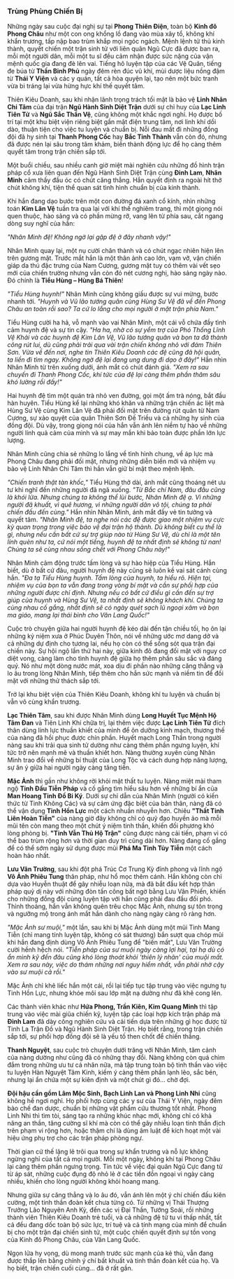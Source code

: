 ### Trùng Phùng Chiến Bị

Những ngày sau cuộc đại nghị sự tại **Phong Thiên Điện**, toàn bộ **Kinh đô Phong Châu** như một con ong khổng lồ đang vào mùa xây tổ, không khí khẩn trương, tấp nập bao trùm khắp mọi ngóc ngách. Mệnh lệnh tử thủ kinh thành, quyết chiến một trận sinh tử với liên quân Ngũ Cực đã được ban ra, mỗi một người dân, mỗi một tu sĩ đều cảm nhận được sức nặng của vận mệnh quốc gia đang đè lên vai. Tiếng hô luyện tập của các Vệ Quân, tiếng đe búa từ **Thần Binh Phủ** ngày đêm rèn đúc vũ khí, mùi dược liệu nồng đậm từ **Thái Y Viện** và các y quán, tất cả hòa quyện lại, tạo nên một bức tranh vừa bi tráng lại vừa hừng hực khí thế quyết tâm.

Thiên Kiêu Doanh, sau khi nhận lãnh trọng trách tối mật là bảo vệ **Linh Nhãn Chi Tâm** của đại trận **Ngũ Hành Sinh Diệt Trận** dưới sự chỉ huy của **Lạc Linh Tiên Tử** và **Ngũ Sắc Thần Vệ**, cũng không một khắc ngơi nghỉ. Họ được bố trí tại một khu biệt viện riêng biệt gần mật điện trung tâm, nơi linh khí dồi dào, thuận tiện cho việc tu luyện và chuẩn bị. Nỗi đau mất đi những đồng đội đã hy sinh tại **Thanh Phong Cốc** hay **Bắc Tinh Thành** vẫn còn đó, nhưng đã được nén lại sâu trong tâm khảm, biến thành động lực để họ càng thêm quyết tâm trong trận chiến sắp tới.

Một buổi chiều, sau nhiều canh giờ miệt mài nghiên cứu những đồ hình trận pháp cổ xưa liên quan đến Ngũ Hành Sinh Diệt Trận cùng **Đinh Lam**, **Nhân Minh** cảm thấy đầu óc có chút căng thẳng. Hắn quyết định ra ngoài hít thở chút không khí, tiện thể quan sát tình hình chuẩn bị của kinh thành.

Khi hắn đang dạo bước trên một con đường đá xanh cổ kính, nhìn những toán **Kim Lân Vệ** tuần tra qua lại với khí thế nghiêm trang, thì một giọng nói quen thuộc, hào sảng và có phần mừng rỡ, vang lên từ phía sau, cắt ngang dòng suy nghĩ của hắn:

_"Nhân Minh đệ! Không ngờ lại gặp đệ ở đây nhanh vậy!"_

Nhân Minh quay lại, một nụ cười chân thành và có chút ngạc nhiên hiện lên trên gương mặt. Trước mắt hắn là một thân ảnh cao lớn, vạm vỡ, vận chiến giáp da thú đặc trưng của Nam Cương, gương mặt tuy có thêm vài vết sẹo mới của chiến trường nhưng vẫn còn đó nét cương nghị, hào sảng ngày nào. Đó chính là **Tiểu Hùng – Hùng Bá Thiên**!

_"Tiểu Hùng huynh!"_ Nhân Minh cũng không giấu được sự vui mừng, bước nhanh tới. _"Huynh và Vũ lão tướng quân cùng Hùng Sư Vệ đã về đến Phong Châu an toàn rồi sao? Ta cứ lo lắng cho mọi người ở mặt trận phía Nam."_

Tiểu Hùng cười ha hả, vỗ mạnh vào vai Nhân Minh, một cái vỗ chứa đầy tình cảm huynh đệ và sự tin cậy. _"Ha ha, nhờ có sự yểm trợ của Phó Thống Lĩnh Vệ Khải và các huynh đệ Kim Lân Vệ, Vũ lão tướng quân và bọn ta đã thành công rút lui, dù cũng phải trải qua vài trận chiến không nhỏ với đám Thiên Sơn. Vừa về đến nơi, nghe tin Thiên Kiêu Doanh các đệ cũng đã hội quân, ta liền đi tìm ngay. Không ngờ đệ lại đang ung dung đi dạo ở đây!"_ Hắn nhìn Nhân Minh từ trên xuống dưới, ánh mắt có chút đánh giá. _"Xem ra sau chuyến đi Thanh Phong Cốc, khí tức của đệ lại càng thêm phần thâm sâu khó lường rồi đấy!"_

Hai huynh đệ tìm một quán trà nhỏ ven đường, gọi một ấm trà nóng, bắt đầu hàn huyên. Tiểu Hùng kể lại những khó khăn và những trận chiến ác liệt mà Hùng Sư Vệ cùng Kim Lân Vệ đã phải đối mặt trên đường rút quân từ Nam Cương, sự xảo quyệt của quân Thiên Sơn Đế Triều và cả những hy sinh của đồng đội. Dù vậy, trong giọng nói của hắn vẫn ánh lên niềm tự hào về những người lính quả cảm của mình và sự may mắn khi bảo toàn được phần lớn lực lượng.

Nhân Minh cũng chia sẻ những lo lắng về tình hình chung, về áp lực mà Phong Châu đang phải đối mặt, nhưng những diễn biến mới và nhiệm vụ bảo vệ Linh Nhãn Chi Tâm thì hắn vẫn giữ bí mật theo mệnh lệnh.

_"Chiến tranh thật tàn khốc,"_ Tiểu Hùng thở dài, ánh mắt cũng thoáng nét ưu tư khi nghĩ đến những người đã ngã xuống. _"Từ Bắc chí Nam, đâu đâu cũng là khói lửa. Nhưng chúng ta không thể lùi bước, Nhân Minh đệ ạ. Vì những người đã khuất, vì quê hương, vì những người dân vô tội, chúng ta phải chiến đấu đến cùng."_ Hắn nhìn Nhân Minh, ánh mắt đầy vẻ tin tưởng và quyết tâm. _"Nhân Minh đệ, ta nghe nói các đệ được giao một nhiệm vụ cực kỳ quan trọng trong việc bảo vệ đại trận hộ thành. Dù không biết cụ thể là gì, nhưng nếu cần bất cứ sự trợ giúp nào từ Hùng Sư Vệ, dù chỉ là một tên lính quèn như ta, cứ nói một tiếng, huynh đệ ta nhất định sẽ không từ nan! Chúng ta sẽ cùng nhau sống chết với Phong Châu này!"_

Nhân Minh cảm động trước tấm lòng và sự hào hiệp của Tiểu Hùng. Hắn biết, dù ở bất cứ đâu, người huynh đệ này cũng sẽ luôn kề vai sát cánh cùng hắn. _"Đa tạ Tiểu Hùng huynh. Tấm lòng của huynh, ta hiểu rõ. Hiện tại, nhiệm vụ của bọn ta vẫn đang trong vòng bí mật và cần sự phối hợp của những người được chỉ định. Nhưng nếu có bất cứ điều gì cần đến sự trợ giúp của huynh và Hùng Sư Vệ, ta nhất định sẽ không khách khí. Chúng ta cùng nhau cố gắng, nhất định sẽ có ngày quét sạch lũ ngoại xâm và bọn ma giáo, mang lại thái bình cho Văn Lang Quốc!"_

Cuộc trò chuyện giữa hai người huynh đệ kéo dài đến tận chiều tối, họ ôn lại những kỷ niệm xưa ở Phúc Duyên Thôn, nói về những ước mơ dang dở và cả những dự định cho tương lai, nếu họ còn có thể sống sót qua trận đại chiến này. Sự hội ngộ lần thứ hai này, giữa kinh đô đang đối mặt với nguy cơ diệt vong, càng làm cho tình huynh đệ giữa họ thêm phần sâu sắc và đáng quý. Nó như một dòng nước mát, xoa dịu đi phần nào những căng thẳng và lo âu trong lòng Nhân Minh, tiếp thêm cho hắn sức mạnh và niềm tin để đối mặt với những thử thách sắp tới.

Trở lại khu biệt viện của Thiên Kiêu Doanh, không khí tu luyện và chuẩn bị vẫn vô cùng khẩn trương.

**Lạc Thiên Tâm**, sau khi được Nhân Minh dùng **Long Huyết Tục Mệnh Hộ Tâm Đan** và Tiên Linh Khí chữa trị, lại thêm việc được **Lạc Linh Tiên Tử** đích thân dùng linh lực thuần khiết của mình để ôn dưỡng kinh mạch, thương thế của nàng đã hồi phục được chín phần. Huyết mạch Long Thần trong người nàng sau khi trải qua sinh tử dường như càng thêm phần ngưng luyện, khí tức trở nên mạnh mẽ và thuần khiết hơn. Nàng thường xuyên cùng Nhân Minh trao đổi về những bí thuật của Long Tộc và cách dung hợp năng lượng, sự ăn ý giữa hai người ngày càng tăng tiến.

**Mặc Ảnh** thì gần như không rời khỏi mật thất tu luyện. Nàng miệt mài tham ngộ **Tinh Đấu Tiễn Pháp** và cố gắng tìm hiểu sâu hơn về những bí ẩn của **Man Hoang Tinh Đồ Bi Ký**. Dưới sự chỉ dẫn của Nhân Minh (người có kiến thức từ Tinh Không Các) và sự cảm ứng đặc biệt của bản thân, nàng đã có thể vận dụng **Tinh Hồn Lực** một cách nhuần nhuyễn hơn. Chiêu **"Thất Tinh Liên Hoàn Tiễn"** của nàng giờ đây không chỉ có quỹ đạo huyền ảo mà mỗi mũi tên còn mang theo một chút ý niệm tinh thần, khiến đối phương khó lòng phòng bị. **"Tinh Vẫn Thủ Hộ Trận"** cũng được nàng cải tiến, phạm vi có thể bao trùm rộng hơn và thời gian duy trì cũng dài hơn. Nàng đang cố gắng để có thể sớm ngày sử dụng được mũi **Phá Ma Tinh Tủy Tiễn** một cách hoàn hảo nhất.

**Lưu Vân Trường**, sau khi đột phá Trúc Cơ Trung Kỳ đỉnh phong và lĩnh ngộ **Vô Ảnh Phiêu Tung** thân pháp, như hổ mọc thêm cánh. Hắn không còn chỉ dựa vào Huyễn thuật để gây nhiễu loạn nữa, mà đã bắt đầu kết hợp thân pháp quỷ dị này với những đòn tấn công bất ngờ bằng Lưu Vân Phiến, khiến cho những đồng đội cùng luyện tập với hắn cũng phải đau đầu đối phó. Thỉnh thoảng, hắn vẫn không quên trêu chọc Mặc Ảnh, nhưng sự tôn trọng và ngưỡng mộ trong ánh mắt hắn dành cho nàng ngày càng rõ ràng hơn.

_"Mặc Ảnh sư muội,"_ một lần, sau khi bị Mặc Ảnh dùng một mũi Tinh Mang Tiễn (chỉ mang tính luyện tập, không có sát thương) bắn sượt qua chóp mũi khi hắn đang định dùng Vô Ảnh Phiêu Tung để "biến mất", Lưu Vân Trường cười hềnh hệch nói. _"Tiễn pháp của sư muội ngày càng lợi hại, tại hạ dù có ẩn mình kỹ đến đâu cũng khó lòng thoát khỏi 'thiên lý nhãn' của muội mất. Xem ra sau này, việc do thám những nơi nguy hiểm nhất, vẫn phải nhờ cậy vào sư muội cả rồi."_

Mặc Ảnh chỉ khẽ liếc hắn một cái, rồi lại tiếp tục tập trung vào việc ngưng tụ Tinh Hồn Lực, nhưng khóe môi sau lớp mặt nạ dường như đã khẽ cong lên.

Các thành viên khác như **Hứa Phong, Trần Kiên, Kim Quang Minh** thì tập trung vào việc mài giũa chiến kỹ, luyện tập các loại hợp kích trận pháp mà **Đinh Lam** đã dày công nghiên cứu và cải tiến dựa trên những gì học được từ Tinh La Trận Đồ và Ngũ Hành Sinh Diệt Trận. Họ biết rằng, trong trận chiến sắp tới, sự phối hợp đồng đội sẽ là yếu tố then chốt để chiến thắng.

**Thanh Nguyệt**, sau cuộc trò chuyện dưới trăng với Nhân Minh, tâm cảnh của nàng dường như cũng đã có những thay đổi. Nàng không còn quá chìm đắm trong những ưu tư cá nhân nữa, mà tập trung toàn bộ tinh thần vào việc tu luyện Hàn Nguyệt Tâm Kinh, kiếm ý càng thêm phần lạnh lẽo, sắc bén, nhưng lại ẩn chứa một sự kiên định và một chút gì đó... chờ đợi.

**Đội hậu cần gồm Lâm Mộc Sinh, Bạch Linh Lan và Phong Linh Nhi** cũng không hề ngơi nghỉ. Họ phối hợp cùng các y sư của Thái Y Viện, ngày đêm bào chế đan dược, chuẩn bị những vật phẩm cứu thương tốt nhất. Phong Linh Nhi thì tìm tòi, sáng tạo ra những khúc nhạc mới, không chỉ có khả năng an thần, tăng cường sĩ khí mà còn có thể gây nhiễu loạn tinh thần địch trên phạm vi rộng hơn, hoặc thậm chí là dùng âm luật để kích hoạt một vài hiệu ứng phụ trợ cho các trận pháp phòng ngự.

Thời gian cứ thế lặng lẽ trôi qua trong sự khẩn trương và nỗ lực không ngừng nghỉ của tất cả mọi người. Mỗi một ngày, không khí tại Phong Châu lại càng thêm phần ngưng trọng. Tin tức về việc đại quân Ngũ Cực đang từ từ áp sát, những cuộc đụng độ nhỏ lẻ ở các tiền đồn ngoại vi ngày càng nhiều, khiến cho lòng người không khỏi hoang mang.

Nhưng giữa sự căng thẳng và lo âu đó, vẫn ánh lên một ý chí chiến đấu kiên cường, một tinh thần đoàn kết chưa từng có. Từ những vị Thái Thượng Trưởng Lão Nguyên Anh Kỳ, đến các vị Đại Thần, Tướng Soái, rồi những thành viên Thiên Kiêu Doanh trẻ tuổi, và cả những đệ tử tu vi thấp nhất, tất cả đều đang dốc toàn bộ sức lực, trí tuệ và cả tính mạng của mình để chuẩn bị cho một trận đại chiến sinh tử, một cuộc chiến quyết định sự tồn vong của Kinh đô Phong Châu, của Văn Lang Quốc.

Ngọn lửa hy vọng, dù mong manh trước sức mạnh của kẻ thù, vẫn đang được thắp lên bằng chính ý chí bất khuất và tinh thần đoàn kết của họ. Và họ biết, trận chiến cuối cùng... đã ở rất gần.
